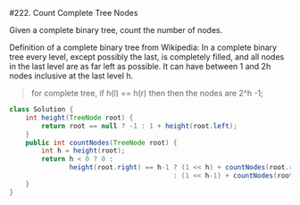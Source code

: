 #222. Count Complete Tree Nodes  

Given a complete binary tree, count the number of nodes.

Definition of a complete binary tree from Wikipedia:
In a complete binary tree every level, except possibly the last, is completely filled, and all nodes in the last level are as far left as possible. It can have between 1 and 2h nodes inclusive at the last level h.



>for complete tree, if h(l) == h(r) then then the nodes are 2^h -1;


```java
class Solution {
    int height(TreeNode root) {
        return root == null ? -1 : 1 + height(root.left);
    }
    public int countNodes(TreeNode root) {
        int h = height(root);
        return h < 0 ? 0 :
               height(root.right) == h-1 ? (1 << h) + countNodes(root.right)
                                         : (1 << h-1) + countNodes(root.left);
    }
}
```

